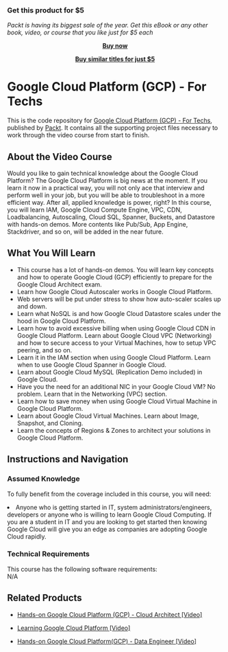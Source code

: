 
### Get this product for $5

<i>Packt is having its biggest sale of the year. Get this eBook or any other book, video, or course that you like just for $5 each</i>


<b><p align='center'>[Buy now](https://packt.link/9781789137668)</p></b>


<b><p align='center'>[Buy similar titles for just $5](https://subscription.packtpub.com/search)</p></b>


# Google Cloud Platform (GCP) - For Techs	
This is the code repository for [Google Cloud Platform (GCP) - For Techs](https://www.packtpub.com/application-development/google-cloud-platform-gcp-techs-video), published by [Packt](https://www.packtpub.com/?utm_source=github). It contains all the supporting project files necessary to work through the video course from start to finish.
## About the Video Course
Would you like to gain technical knowledge about the Google Cloud Platform? The Google Cloud Platform is big news at the moment. If you learn it now in a practical way, you will not only ace that interview and perform well in your job, but you will be able to troubleshoot in a more efficient way. After all, applied knowledge is power, right? In this course, you will learn IAM, Google Cloud Compute Engine, VPC, CDN, Loadbalancing, Autoscaling, Cloud SQL, Spanner, Buckets, and Datastore with hands-on demos. More contents like Pub/Sub, App Engine, Stackdriver, and so on, will be added in the near future.

<H2>What You Will Learn</H2>
<DIV class=book-info-will-learn-text>
<UL>
<LI>This course has a lot of hands-on demos. You will learn key concepts and how to operate Google Cloud (GCP) efficiently to prepare for the Google Cloud Architect exam. </LI>
<LI>Learn how Google Cloud Autoscaler works in Google Cloud Platform. </LI>
<LI>Web servers will be put under stress to show how auto-scaler scales up and down. </LI>
<LI>Learn what NoSQL is and how Google Cloud Datastore scales under the hood in Google Cloud Platform. </LI>
<LI>Learn how to avoid excessive billing when using Google Cloud CDN in Google Cloud Platform. Learn about Google Cloud VPC (Networking) and how to secure access to your Virtual Machines, how to setup VPC peering, and so on. </LI>
<LI>Learn it in the IAM section when using Google Cloud Platform. Learn when to use Google Cloud Spanner in Google Cloud. </LI>
<LI>Learn about Google Cloud MySQL (Replication Demo included) in Google Cloud.</LI>
<LI>Have you the need for an additional NIC in your Google Cloud VM? No problem. Learn that in the Networking (VPC) section. </LI>
<LI>Learn how to save money when using Google Cloud Virtual Machine in Google Cloud Platform.</LI> 
<LI>Learn about Google Cloud Virtual Machines. Learn about Image, Snapshot, and Cloning.</LI>
<LI>Learn the concepts of Regions & Zones to architect your solutions in Google Cloud Platform.</LI>
</UL></DIV>

## Instructions and Navigation
### Assumed Knowledge
To fully benefit from the coverage included in this course, you will need:<br/>
<DIV class=book-info-will-learn-text>
<LI> Anyone who is getting started in IT, system administrators/engineers, developers or anyone who is willing to learn Google Cloud Computing. If you are a student in IT and you are looking to get started then knowing Google Cloud will give you an edge as companies are adopting Google Cloud rapidly.</LI> 
<DIV>

### Technical Requirements
This course has the following software requirements:<br/>
N/A

## Related Products
* [Hands-on Google Cloud Platform (GCP) - Cloud Architect [Video]](https://www.packtpub.com/web-development/hands-google-cloud-platform-gcp-cloud-architect-video)

* [Learning Google Cloud Platform [Video]](https://www.packtpub.com/virtualization-and-cloud/learning-google-cloud-platform-video)

* [Hands-on Google Cloud Platform(GCP) - Data Engineer [Video]](https://www.packtpub.com/web-development/hands-google-cloud-platformgcp-data-engineer-video)
